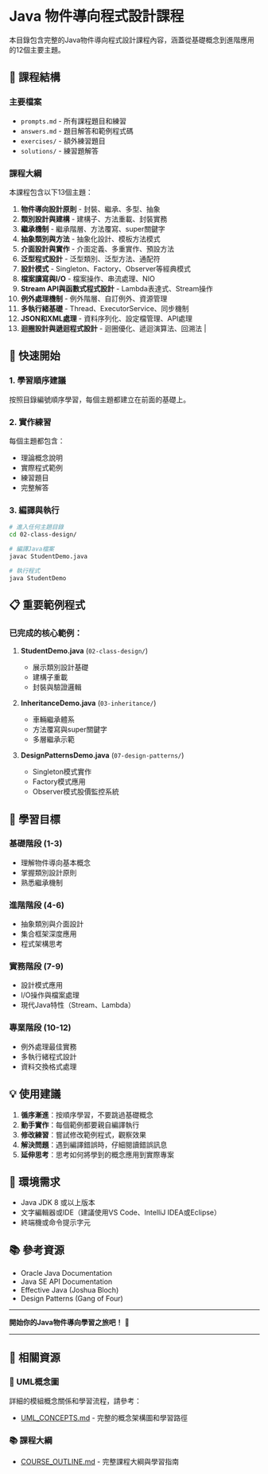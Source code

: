 # Java 物件導向程式設計課程

本目錄包含完整的Java物件導向程式設計課程內容，涵蓋從基礎概念到進階應用的12個主要主題。

## 📁 課程結構

### 主要檔案
- `prompts.md` - 所有課程題目和練習
- `answers.md` - 題目解答和範例程式碼
- `exercises/` - 額外練習題目
- `solutions/` - 練習題解答

### 課程大綱

本課程包含以下13個主題：

1. **物件導向設計原則** - 封裝、繼承、多型、抽象
2. **類別設計與建構** - 建構子、方法重載、封裝實務
3. **繼承機制** - 繼承階層、方法覆寫、super關鍵字
4. **抽象類別與方法** - 抽象化設計、模板方法模式
5. **介面設計與實作** - 介面定義、多重實作、預設方法
6. **泛型程式設計** - 泛型類別、泛型方法、通配符
7. **設計模式** - Singleton、Factory、Observer等經典模式
8. **檔案讀寫與I/O** - 檔案操作、串流處理、NIO
9. **Stream API與函數式程式設計** - Lambda表達式、Stream操作
10. **例外處理機制** - 例外階層、自訂例外、資源管理
11. **多執行緒基礎** - Thread、ExecutorService、同步機制
12. **JSON和XML處理** - 資料序列化、設定檔管理、API處理
13. **迴圈設計與遞迴程式設計** - 迴圈優化、遞迴演算法、回溯法 |

## 🚀 快速開始

### 1. 學習順序建議
按照目錄編號順序學習，每個主題都建立在前面的基礎上。

### 2. 實作練習
每個主題都包含：
- 理論概念說明
- 實際程式範例
- 練習題目
- 完整解答

### 3. 編譯與執行
```bash
# 進入任何主題目錄
cd 02-class-design/

# 編譯Java檔案
javac StudentDemo.java

# 執行程式
java StudentDemo
```

## 📋 重要範例程式

### 已完成的核心範例：

1. **StudentDemo.java** (`02-class-design/`)
   - 展示類別設計基礎
   - 建構子重載
   - 封裝與驗證邏輯

2. **InheritanceDemo.java** (`03-inheritance/`)
   - 車輛繼承體系
   - 方法覆寫與super關鍵字
   - 多層繼承示範

3. **DesignPatternsDemo.java** (`07-design-patterns/`)
   - Singleton模式實作
   - Factory模式應用
   - Observer模式股價監控系統

## 🎯 學習目標

### 基礎階段 (1-3)
- 理解物件導向基本概念
- 掌握類別設計原則
- 熟悉繼承機制

### 進階階段 (4-6)
- 抽象類別與介面設計
- 集合框架深度應用
- 程式架構思考

### 實務階段 (7-9)
- 設計模式應用
- I/O操作與檔案處理
- 現代Java特性（Stream、Lambda）

### 專業階段 (10-12)
- 例外處理最佳實務
- 多執行緒程式設計
- 資料交換格式處理

## 💡 使用建議

1. **循序漸進**：按順序學習，不要跳過基礎概念
2. **動手實作**：每個範例都要親自編譯執行
3. **修改練習**：嘗試修改範例程式，觀察效果
4. **解決問題**：遇到編譯錯誤時，仔細閱讀錯誤訊息
5. **延伸思考**：思考如何將學到的概念應用到實際專案

## 🔧 環境需求

- Java JDK 8 或以上版本
- 文字編輯器或IDE（建議使用VS Code、IntelliJ IDEA或Eclipse）
- 終端機或命令提示字元

## 📚 參考資源

- Oracle Java Documentation
- Java SE API Documentation
- Effective Java (Joshua Bloch)
- Design Patterns (Gang of Four)

---

**開始你的Java物件導向學習之旅吧！** 🎉

---

## 🔗 相關資源

### 📂 UML概念圖
詳細的模組概念關係和學習流程，請參考：
- [UML_CONCEPTS.md](./UML_CONCEPTS.md) - 完整的概念架構圖和學習路徑

### 📚 課程大綱
- [COURSE_OUTLINE.md](../COURSE_OUTLINE.md) - 完整課程大綱與學習指南